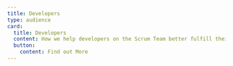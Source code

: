 ```yaml
---
title: Developers
type: audience
card:
  title: Developers
  content: How we help developers on the Scrum Team better fulfill their accountabilities
  button:
    content: Find out More
---
```

